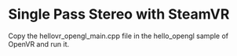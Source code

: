 # Single Pass Stereo with SteamVR
 
Copy the hellovr_opengl_main.cpp file in the hello_opengl sample of OpenVR and run it.
